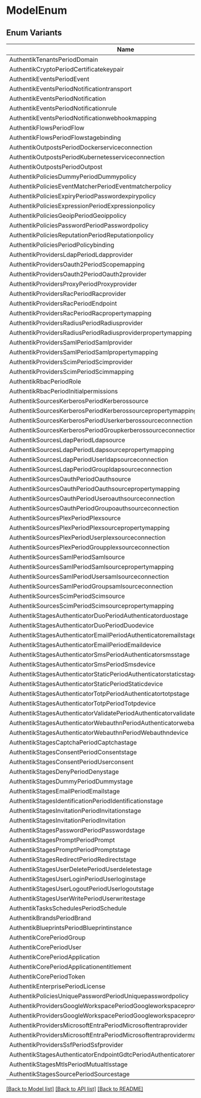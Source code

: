 # ModelEnum

## Enum Variants

| Name | Value |
|---- | -----|
| AuthentikTenantsPeriodDomain | authentik_tenants.domain |
| AuthentikCryptoPeriodCertificatekeypair | authentik_crypto.certificatekeypair |
| AuthentikEventsPeriodEvent | authentik_events.event |
| AuthentikEventsPeriodNotificationtransport | authentik_events.notificationtransport |
| AuthentikEventsPeriodNotification | authentik_events.notification |
| AuthentikEventsPeriodNotificationrule | authentik_events.notificationrule |
| AuthentikEventsPeriodNotificationwebhookmapping | authentik_events.notificationwebhookmapping |
| AuthentikFlowsPeriodFlow | authentik_flows.flow |
| AuthentikFlowsPeriodFlowstagebinding | authentik_flows.flowstagebinding |
| AuthentikOutpostsPeriodDockerserviceconnection | authentik_outposts.dockerserviceconnection |
| AuthentikOutpostsPeriodKubernetesserviceconnection | authentik_outposts.kubernetesserviceconnection |
| AuthentikOutpostsPeriodOutpost | authentik_outposts.outpost |
| AuthentikPoliciesDummyPeriodDummypolicy | authentik_policies_dummy.dummypolicy |
| AuthentikPoliciesEventMatcherPeriodEventmatcherpolicy | authentik_policies_event_matcher.eventmatcherpolicy |
| AuthentikPoliciesExpiryPeriodPasswordexpirypolicy | authentik_policies_expiry.passwordexpirypolicy |
| AuthentikPoliciesExpressionPeriodExpressionpolicy | authentik_policies_expression.expressionpolicy |
| AuthentikPoliciesGeoipPeriodGeoippolicy | authentik_policies_geoip.geoippolicy |
| AuthentikPoliciesPasswordPeriodPasswordpolicy | authentik_policies_password.passwordpolicy |
| AuthentikPoliciesReputationPeriodReputationpolicy | authentik_policies_reputation.reputationpolicy |
| AuthentikPoliciesPeriodPolicybinding | authentik_policies.policybinding |
| AuthentikProvidersLdapPeriodLdapprovider | authentik_providers_ldap.ldapprovider |
| AuthentikProvidersOauth2PeriodScopemapping | authentik_providers_oauth2.scopemapping |
| AuthentikProvidersOauth2PeriodOauth2provider | authentik_providers_oauth2.oauth2provider |
| AuthentikProvidersProxyPeriodProxyprovider | authentik_providers_proxy.proxyprovider |
| AuthentikProvidersRacPeriodRacprovider | authentik_providers_rac.racprovider |
| AuthentikProvidersRacPeriodEndpoint | authentik_providers_rac.endpoint |
| AuthentikProvidersRacPeriodRacpropertymapping | authentik_providers_rac.racpropertymapping |
| AuthentikProvidersRadiusPeriodRadiusprovider | authentik_providers_radius.radiusprovider |
| AuthentikProvidersRadiusPeriodRadiusproviderpropertymapping | authentik_providers_radius.radiusproviderpropertymapping |
| AuthentikProvidersSamlPeriodSamlprovider | authentik_providers_saml.samlprovider |
| AuthentikProvidersSamlPeriodSamlpropertymapping | authentik_providers_saml.samlpropertymapping |
| AuthentikProvidersScimPeriodScimprovider | authentik_providers_scim.scimprovider |
| AuthentikProvidersScimPeriodScimmapping | authentik_providers_scim.scimmapping |
| AuthentikRbacPeriodRole | authentik_rbac.role |
| AuthentikRbacPeriodInitialpermissions | authentik_rbac.initialpermissions |
| AuthentikSourcesKerberosPeriodKerberossource | authentik_sources_kerberos.kerberossource |
| AuthentikSourcesKerberosPeriodKerberossourcepropertymapping | authentik_sources_kerberos.kerberossourcepropertymapping |
| AuthentikSourcesKerberosPeriodUserkerberossourceconnection | authentik_sources_kerberos.userkerberossourceconnection |
| AuthentikSourcesKerberosPeriodGroupkerberossourceconnection | authentik_sources_kerberos.groupkerberossourceconnection |
| AuthentikSourcesLdapPeriodLdapsource | authentik_sources_ldap.ldapsource |
| AuthentikSourcesLdapPeriodLdapsourcepropertymapping | authentik_sources_ldap.ldapsourcepropertymapping |
| AuthentikSourcesLdapPeriodUserldapsourceconnection | authentik_sources_ldap.userldapsourceconnection |
| AuthentikSourcesLdapPeriodGroupldapsourceconnection | authentik_sources_ldap.groupldapsourceconnection |
| AuthentikSourcesOauthPeriodOauthsource | authentik_sources_oauth.oauthsource |
| AuthentikSourcesOauthPeriodOauthsourcepropertymapping | authentik_sources_oauth.oauthsourcepropertymapping |
| AuthentikSourcesOauthPeriodUseroauthsourceconnection | authentik_sources_oauth.useroauthsourceconnection |
| AuthentikSourcesOauthPeriodGroupoauthsourceconnection | authentik_sources_oauth.groupoauthsourceconnection |
| AuthentikSourcesPlexPeriodPlexsource | authentik_sources_plex.plexsource |
| AuthentikSourcesPlexPeriodPlexsourcepropertymapping | authentik_sources_plex.plexsourcepropertymapping |
| AuthentikSourcesPlexPeriodUserplexsourceconnection | authentik_sources_plex.userplexsourceconnection |
| AuthentikSourcesPlexPeriodGroupplexsourceconnection | authentik_sources_plex.groupplexsourceconnection |
| AuthentikSourcesSamlPeriodSamlsource | authentik_sources_saml.samlsource |
| AuthentikSourcesSamlPeriodSamlsourcepropertymapping | authentik_sources_saml.samlsourcepropertymapping |
| AuthentikSourcesSamlPeriodUsersamlsourceconnection | authentik_sources_saml.usersamlsourceconnection |
| AuthentikSourcesSamlPeriodGroupsamlsourceconnection | authentik_sources_saml.groupsamlsourceconnection |
| AuthentikSourcesScimPeriodScimsource | authentik_sources_scim.scimsource |
| AuthentikSourcesScimPeriodScimsourcepropertymapping | authentik_sources_scim.scimsourcepropertymapping |
| AuthentikStagesAuthenticatorDuoPeriodAuthenticatorduostage | authentik_stages_authenticator_duo.authenticatorduostage |
| AuthentikStagesAuthenticatorDuoPeriodDuodevice | authentik_stages_authenticator_duo.duodevice |
| AuthentikStagesAuthenticatorEmailPeriodAuthenticatoremailstage | authentik_stages_authenticator_email.authenticatoremailstage |
| AuthentikStagesAuthenticatorEmailPeriodEmaildevice | authentik_stages_authenticator_email.emaildevice |
| AuthentikStagesAuthenticatorSmsPeriodAuthenticatorsmsstage | authentik_stages_authenticator_sms.authenticatorsmsstage |
| AuthentikStagesAuthenticatorSmsPeriodSmsdevice | authentik_stages_authenticator_sms.smsdevice |
| AuthentikStagesAuthenticatorStaticPeriodAuthenticatorstaticstage | authentik_stages_authenticator_static.authenticatorstaticstage |
| AuthentikStagesAuthenticatorStaticPeriodStaticdevice | authentik_stages_authenticator_static.staticdevice |
| AuthentikStagesAuthenticatorTotpPeriodAuthenticatortotpstage | authentik_stages_authenticator_totp.authenticatortotpstage |
| AuthentikStagesAuthenticatorTotpPeriodTotpdevice | authentik_stages_authenticator_totp.totpdevice |
| AuthentikStagesAuthenticatorValidatePeriodAuthenticatorvalidatestage | authentik_stages_authenticator_validate.authenticatorvalidatestage |
| AuthentikStagesAuthenticatorWebauthnPeriodAuthenticatorwebauthnstage | authentik_stages_authenticator_webauthn.authenticatorwebauthnstage |
| AuthentikStagesAuthenticatorWebauthnPeriodWebauthndevice | authentik_stages_authenticator_webauthn.webauthndevice |
| AuthentikStagesCaptchaPeriodCaptchastage | authentik_stages_captcha.captchastage |
| AuthentikStagesConsentPeriodConsentstage | authentik_stages_consent.consentstage |
| AuthentikStagesConsentPeriodUserconsent | authentik_stages_consent.userconsent |
| AuthentikStagesDenyPeriodDenystage | authentik_stages_deny.denystage |
| AuthentikStagesDummyPeriodDummystage | authentik_stages_dummy.dummystage |
| AuthentikStagesEmailPeriodEmailstage | authentik_stages_email.emailstage |
| AuthentikStagesIdentificationPeriodIdentificationstage | authentik_stages_identification.identificationstage |
| AuthentikStagesInvitationPeriodInvitationstage | authentik_stages_invitation.invitationstage |
| AuthentikStagesInvitationPeriodInvitation | authentik_stages_invitation.invitation |
| AuthentikStagesPasswordPeriodPasswordstage | authentik_stages_password.passwordstage |
| AuthentikStagesPromptPeriodPrompt | authentik_stages_prompt.prompt |
| AuthentikStagesPromptPeriodPromptstage | authentik_stages_prompt.promptstage |
| AuthentikStagesRedirectPeriodRedirectstage | authentik_stages_redirect.redirectstage |
| AuthentikStagesUserDeletePeriodUserdeletestage | authentik_stages_user_delete.userdeletestage |
| AuthentikStagesUserLoginPeriodUserloginstage | authentik_stages_user_login.userloginstage |
| AuthentikStagesUserLogoutPeriodUserlogoutstage | authentik_stages_user_logout.userlogoutstage |
| AuthentikStagesUserWritePeriodUserwritestage | authentik_stages_user_write.userwritestage |
| AuthentikTasksSchedulesPeriodSchedule | authentik_tasks_schedules.schedule |
| AuthentikBrandsPeriodBrand | authentik_brands.brand |
| AuthentikBlueprintsPeriodBlueprintinstance | authentik_blueprints.blueprintinstance |
| AuthentikCorePeriodGroup | authentik_core.group |
| AuthentikCorePeriodUser | authentik_core.user |
| AuthentikCorePeriodApplication | authentik_core.application |
| AuthentikCorePeriodApplicationentitlement | authentik_core.applicationentitlement |
| AuthentikCorePeriodToken | authentik_core.token |
| AuthentikEnterprisePeriodLicense | authentik_enterprise.license |
| AuthentikPoliciesUniquePasswordPeriodUniquepasswordpolicy | authentik_policies_unique_password.uniquepasswordpolicy |
| AuthentikProvidersGoogleWorkspacePeriodGoogleworkspaceprovider | authentik_providers_google_workspace.googleworkspaceprovider |
| AuthentikProvidersGoogleWorkspacePeriodGoogleworkspaceprovidermapping | authentik_providers_google_workspace.googleworkspaceprovidermapping |
| AuthentikProvidersMicrosoftEntraPeriodMicrosoftentraprovider | authentik_providers_microsoft_entra.microsoftentraprovider |
| AuthentikProvidersMicrosoftEntraPeriodMicrosoftentraprovidermapping | authentik_providers_microsoft_entra.microsoftentraprovidermapping |
| AuthentikProvidersSsfPeriodSsfprovider | authentik_providers_ssf.ssfprovider |
| AuthentikStagesAuthenticatorEndpointGdtcPeriodAuthenticatorendpointgdtcstage | authentik_stages_authenticator_endpoint_gdtc.authenticatorendpointgdtcstage |
| AuthentikStagesMtlsPeriodMutualtlsstage | authentik_stages_mtls.mutualtlsstage |
| AuthentikStagesSourcePeriodSourcestage | authentik_stages_source.sourcestage |


[[Back to Model list]](../README.md#documentation-for-models) [[Back to API list]](../README.md#documentation-for-api-endpoints) [[Back to README]](../README.md)


